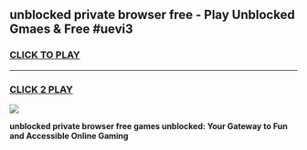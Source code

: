 
## unblocked private browser free - Play Unblocked Gmaes & Free #uevi3
<h3>
<a href="https://news.freeplayer.one?title=unblocked_private_browser_free&ref=03M">CLICK TO PLAY</a></h3>
<hr>

<h3>
<a href="https://news.freeplayer.one?title=unblocked_private_browser_free&ref=03M">CLICK 2 PLAY</a>
  
</h3>

<a href="https://news.freeplayer.one?title=unblocked_private_browser_free&ref=03M"><img src="https://clearcache.store/games.png"></a>


**unblocked private browser free games unblocked: Your Gateway to Fun and Accessible Online Gaming**
